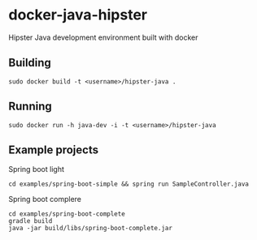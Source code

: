 docker-java-hipster
===================

Hipster Java development environment built with docker

Building
--------

```
sudo docker build -t <username>/hipster-java .
```

Running
-------

```
sudo docker run -h java-dev -i -t <username>/hipster-java
```

Example projects
----------------

Spring boot light

```
cd examples/spring-boot-simple && spring run SampleController.java
```

Spring boot complere

```
cd examples/spring-boot-complete
gradle build
java -jar build/libs/spring-boot-complete.jar
```
